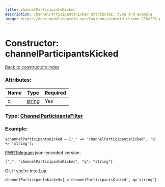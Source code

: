 ```yaml
---
title: channelParticipantsKicked
description: channelParticipantsKicked attributes, type and example
image: https://docs.madelineproto.xyz/favicons/android-chrome-256x256.png
---
```

# Constructor: channelParticipantsKicked  
[Back to constructors index](index.md)



### Attributes:

| Name     |    Type       | Required |
|----------|---------------|----------|
|q|[string](../types/string.md) | Yes|



### Type: [ChannelParticipantsFilter](../types/ChannelParticipantsFilter.md)


### Example:

```
$channelParticipantsKicked = ['_' => 'channelParticipantsKicked', 'q' => 'string'];
```  

[PWRTelegram](https://pwrtelegram.xyz) json-encoded version:

```
{"_": "channelParticipantsKicked", "q": "string"}
```


Or, if you're into Lua:  


```
channelParticipantsKicked={_='channelParticipantsKicked', q='string'}

```


